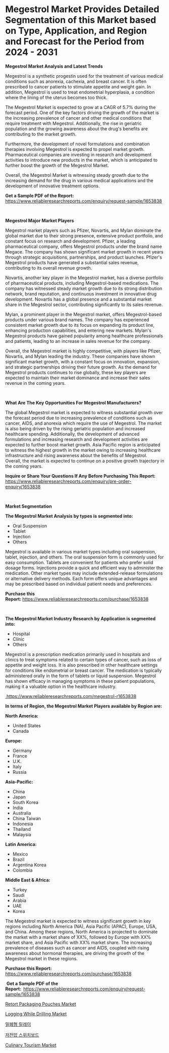 <p><h1>Megestrol Market Provides Detailed Segmentation of this Market based on Type, Application, and Region and Forecast for the Period from 2024 - 2031</h1></p><p><strong>Megestrol Market Analysis and Latest Trends</strong></p>
<p><p>Megestrol is a synthetic progestin used for the treatment of various medical conditions such as anorexia, cachexia, and breast cancer. It is often prescribed to cancer patients to stimulate appetite and weight gain. In addition, Megestrol is used to treat endometrial hyperplasia, a condition where the lining of the uterus becomes too thick.</p><p>The Megestrol Market is expected to grow at a CAGR of 5.7% during the forecast period. One of the key factors driving the growth of the market is the increasing prevalence of cancer and other medical conditions that require treatment with Megestrol. Additionally, the rise in geriatric population and the growing awareness about the drug's benefits are contributing to the market growth.</p><p>Furthermore, the development of novel formulations and combination therapies involving Megestrol is expected to propel market growth. Pharmaceutical companies are investing in research and development activities to introduce new products in the market, which is anticipated to further boost the growth of the Megestrol Market.</p><p>Overall, the Megestrol Market is witnessing steady growth due to the increasing demand for the drug in various medical applications and the development of innovative treatment options.</p></p>
<p><strong>Get a Sample PDF of the Report:&nbsp;</strong> <a href="https://www.reliableresearchreports.com/enquiry/request-sample/1653838">https://www.reliableresearchreports.com/enquiry/request-sample/1653838</a></p>
<p>&nbsp;</p>
<p><strong>Megestrol Major Market Players</strong></p>
<p><p>Megestrol market players such as Pfizer, Novartis, and Mylan dominate the global market due to their strong presence, extensive product portfolio, and constant focus on research and development. Pfizer, a leading pharmaceutical company, offers Megestrol products under the brand name Megace. The company has shown significant market growth in recent years through strategic acquisitions, partnerships, and product launches. Pfizer's Megestrol products have generated a substantial sales revenue, contributing to its overall revenue growth.</p><p>Novartis, another key player in the Megestrol market, has a diverse portfolio of pharmaceutical products, including Megestrol-based medications. The company has witnessed steady market growth due to its strong distribution network, brand reputation, and continuous investment in innovative drug development. Novartis has a global presence and a substantial market share in the Megestrol sector, contributing significantly to its sales revenue.</p><p>Mylan, a prominent player in the Megestrol market, offers Megestrol-based products under various brand names. The company has experienced consistent market growth due to its focus on expanding its product line, enhancing production capabilities, and entering new markets. Mylan's Megestrol products have gained popularity among healthcare professionals and patients, leading to an increase in sales revenue for the company.</p><p>Overall, the Megestrol market is highly competitive, with players like Pfizer, Novartis, and Mylan leading the industry. These companies have shown significant market growth, with a constant focus on innovation, expansion, and strategic partnerships driving their future growth. As the demand for Megestrol products continues to rise globally, these key players are expected to maintain their market dominance and increase their sales revenue in the coming years.</p></p>
<p>&nbsp;</p>
<p><strong>What Are The Key Opportunities For Megestrol Manufacturers?</strong></p>
<p><p>The global Megestrol market is expected to witness substantial growth over the forecast period due to increasing prevalence of conditions such as cancer, AIDS, and anorexia which require the use of Megestrol. The market is also being driven by the rising geriatric population and increased healthcare spending. Additionally, the development of advanced formulations and increasing research and development activities are expected to further boost market growth. Asia Pacific region is anticipated to witness the highest growth in the market owing to increasing healthcare infrastructure and rising awareness about the benefits of Megestrol. Overall, the market is expected to continue on a positive growth trajectory in the coming years.</p></p>
<p><strong>Inquire or Share Your Questions If Any Before Purchasing This Report:</strong> <a href="https://www.reliableresearchreports.com/enquiry/pre-order-enquiry/1653838">https://www.reliableresearchreports.com/enquiry/pre-order-enquiry/1653838</a></p>
<p>&nbsp;</p>
<p><strong>Market Segmentation</strong></p>
<p><strong>The Megestrol Market Analysis by types is segmented into:</strong></p>
<p><ul><li>Oral Suspension</li><li>Tablet</li><li>Injection</li><li>Others</li></ul></p>
<p><p>Megestrol is available in various market types including oral suspension, tablet, injection, and others. The oral suspension form is commonly used for easy consumption. Tablets are convenient for patients who prefer solid dosage forms. Injections provide a quick and efficient way to administer the medication. Other market types may include extended-release formulations or alternative delivery methods. Each form offers unique advantages and may be prescribed based on individual patient needs and preferences.</p></p>
<p><strong>Purchase this Report:&nbsp;</strong><a href="https://www.reliableresearchreports.com/purchase/1653838">https://www.reliableresearchreports.com/purchase/1653838</a></p>
<p>&nbsp;</p>
<p><strong>The Megestrol Market Industry Research by Application is segmented into:</strong></p>
<p><ul><li>Hospital</li><li>Clinic</li><li>Others</li></ul></p>
<p><p>Megestrol is a prescription medication primarily used in hospitals and clinics to treat symptoms related to certain types of cancer, such as loss of appetite and weight loss. It is also prescribed in other healthcare settings for conditions like endometrial or breast cancer. The medication is typically administered orally in the form of tablets or liquid suspension. Megestrol has shown efficacy in managing symptoms in these patient populations, making it a valuable option in the healthcare industry.</p></p>
<p><a href="https://www.reliableresearchreports.com/megestrol-r1653838">&nbsp;https://www.reliableresearchreports.com/megestrol-r1653838</a></p>
<p><strong>In terms of Region, the Megestrol Market Players available by Region are:</strong></p>
<p>
    <p> <strong> North America: </strong>
        <ul>
            <li>United States</li>
            <li>Canada</li>
        </ul>
        </p> 
    <p> <strong> Europe: </strong>
        <ul>
            <li>Germany</li>
            <li>France</li>
            <li>U.K.</li>
            <li>Italy</li>
            <li>Russia</li>
        </ul>
        </p> 
    <p> <strong> Asia-Pacific: </strong>
        <ul>
            <li>China</li>
            <li>Japan</li>
            <li>South Korea</li>
            <li>India</li>
            <li>Australia</li>
            <li>China Taiwan</li>
            <li>Indonesia</li>
            <li>Thailand</li>
            <li>Malaysia</li>
        </ul>
        </p> 
    <p> <strong> Latin America: </strong>
        <ul>
            <li>Mexico</li>
            <li>Brazil</li>
            <li>Argentina Korea</li>
            <li>Colombia</li>
        </ul>
        </p> 
    <p> <strong> Middle East & Africa: </strong>
        <ul>
            <li>Turkey</li>
            <li>Saudi</li>
            <li>Arabia</li>
            <li>UAE</li>
            <li>Korea</li>
        </ul>
    </p>
    </p>
<p><p>The Megestrol market is expected to witness significant growth in key regions including North America (NA), Asia Pacific (APAC), Europe, USA, and China. Among these regions, North America is projected to dominate the market with a market share of XX%, followed by Europe with XX% market share, and Asia Pacific with XX% market share. The increasing prevalence of diseases such as cancer and AIDS, coupled with rising awareness about hormonal therapies, are driving the growth of the Megestrol market in these regions.</p></p>
<p><strong>Purchase this Report: </strong><a href="https://www.reliableresearchreports.com/purchase/1653838">https://www.reliableresearchreports.com/purchase/1653838</a></p>
<p>&nbsp;<strong>Get a Sample PDF of the Report:&nbsp;&nbsp;</strong><a href="https://www.reliableresearchreports.com/enquiry/request-sample/1653838">https://www.reliableresearchreports.com/enquiry/request-sample/1653838</a></p>
<p><strong></strong></p>
<p><p><a href="https://www.linkedin.com/pulse/retort-packaging-pouches-market-furnish-information-size-share-3df3c?trackingId=diqVeLEpiRB7k5fWdAHtVg%3D%3D">Retort Packaging Pouches Market</a></p><p><a href="https://github.com/AlysaLedner2023/Market-Research-Report-List-1/blob/main/logging-while-drilling-market.md">Logging While Drilling Market</a></p><p><a href="https://github.com/BrettWeberrt8767765/Market-Research-Report-List-1/blob/main/413211953327.md">밀폐형 릴레이</a></p><p><a href="https://github.com/camron674/Market-Research-Report-List-1/blob/main/317469053328.md">저전압 스위치보드</a></p><p><a href="https://github.com/Sherrillcrooksxa8i18ucf2m/Market-Research-Report-List-2/blob/main/culinary-tourism-market.md">Culinary Tourism Market</a></p></p>